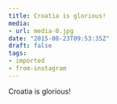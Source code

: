 ```yaml
---
title: Croatia is glorious!
media:
- url: media-0.jpg
date: "2015-08-23T09:53:35Z"
draft: false
tags:
- imported
- from-instagram
---
```

Croatia is glorious\!
